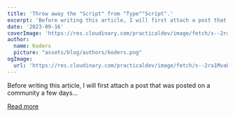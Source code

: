 ```yaml
---
title: 'Throw away the "Script" from "Type""Script".'
excerpt: 'Before writing this article, I will first attach a post that was posted on a community a few days...'
date: '2023-09-16'
coverImage: 'https://res.cloudinary.com/practicaldev/image/fetch/s--2ra1MvaH--/c_imagga_scale,f_auto,fl_progressive,h_420,q_auto,w_1000/https://dev-to-uploads.s3.amazonaws.com/uploads/articles/u5eejge24ma9hdliw3y5.png'
author:
  name: Koders
  picture: "assets/blog/authors/koders.png"
ogImage:
  url: 'https://res.cloudinary.com/practicaldev/image/fetch/s--2ra1MvaH--/c_imagga_scale,f_auto,fl_progressive,h_420,q_auto,w_1000/https://dev-to-uploads.s3.amazonaws.com/uploads/articles/u5eejge24ma9hdliw3y5.png'
---
```


Before writing this article, I will first attach a post that was posted on a community a few days...

[Read more](https://dev.to/artxe2/throw-away-the-script-from-typescript-mn5)
